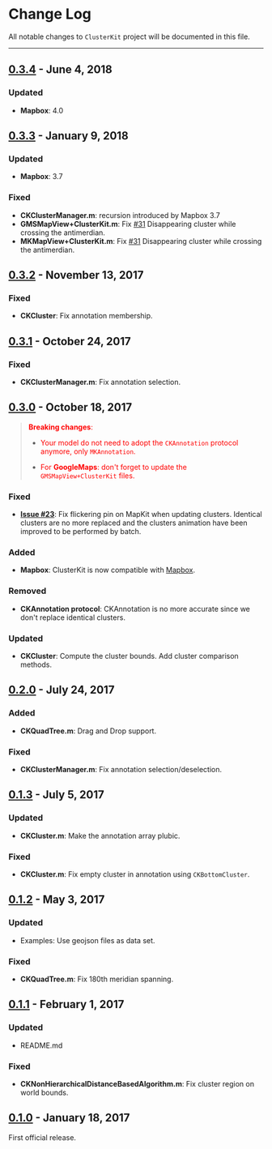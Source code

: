 # Change Log
All notable changes to `ClusterKit` project will be documented in this file.

---

## [0.3.4](https://github.com/hulab/ClusterKit/releases/tag/0.3.4) - June 4, 2018

### Updated

- **Mapbox**: 4.0

## [0.3.3](https://github.com/hulab/ClusterKit/releases/tag/0.3.3) - January 9, 2018

### Updated

- **Mapbox**: 3.7

### Fixed

- **CKClusterManager.m**: recursion introduced by Mapbox 3.7
- **GMSMapView+ClusterKit.m**: Fix [#31](https://github.com/hulab/ClusterKit/issues/31)  Disappearing cluster while crossing the antimerdian.
- **MKMapView+ClusterKit.m**: Fix [#31](https://github.com/hulab/ClusterKit/issues/31)  Disappearing cluster while crossing the antimerdian.

## [0.3.2](https://github.com/hulab/ClusterKit/releases/tag/0.3.2) - November 13, 2017

### Fixed

- **CKCluster**: Fix annotation membership.

## [0.3.1](https://github.com/hulab/ClusterKit/releases/tag/0.3.1) - October 24, 2017

### Fixed

- **CKClusterManager.m**: Fix annotation selection.

## [0.3.0](https://github.com/hulab/ClusterKit/releases/tag/0.3.0) - October 18, 2017


> <span style="color:red"> **Breaking changes**: </span>
> 
> + <span style="color:red">Your model do not need to adopt the `CKAnnotation` protocol anymore, only `MKAnnotation`.</span>
> 
> + <span style="color:red">For **GoogleMaps**: don't forget to update the `GMSMapView+ClusterKit` files.</span>


### Fixed

- **[Issue #23](https://github.com/hulab/ClusterKit/issues/23)**: Fix flickering pin on MapKit when updating clusters.
Identical clusters are no more replaced and the clusters animation have been improved to be performed by batch.

### Added

- **Mapbox**: ClusterKit is now compatible with [Mapbox](https://www.mapbox.com/).

### Removed

- **CKAnnotation protocol**: CKAnnotation is no more accurate since we don't replace identical clusters.

### Updated

- **CKCluster**:  Compute the cluster bounds. Add cluster comparison methods.

## [0.2.0](https://github.com/hulab/ClusterKit/releases/tag/0.2.0) - July 24, 2017

### Added

- **CKQuadTree.m**: Drag and Drop support.

### Fixed

- **CKClusterManager.m**: Fix annotation selection/deselection.

## [0.1.3](https://github.com/hulab/ClusterKit/releases/tag/0.1.3) - July 5, 2017

### Updated

- **CKCluster.m**: Make the annotation array plubic.

### Fixed

- **CKCluster.m**: Fix empty cluster in annotation using `CKBottomCluster`.

## [0.1.2](https://github.com/hulab/ClusterKit/releases/tag/0.1.2) - May 3, 2017

### Updated

- Examples: Use geojson files as data set.

### Fixed

- **CKQuadTree.m**: Fix 180th meridian spanning.

## [0.1.1](https://github.com/hulab/ClusterKit/releases/tag/0.1.1) - February 1, 2017

### Updated

- README.md

### Fixed

- **CKNonHierarchicalDistanceBasedAlgorithm.m**: Fix cluster region on world bounds.

## [0.1.0](https://github.com/hulab/ClusterKit/releases/tag/0.1.0) - January 18, 2017

First official release.
